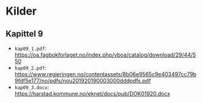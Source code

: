 # Kilder

## Kapittel 9

- `kap09_1.pdf`: https://oa.fagbokforlaget.no/index.php/vboa/catalog/download/29/44/550
- `kap09_2.pdf`: https://www.regjeringen.no/contentassets/8b06e9565c9e403497cc79b9fdf5e177/no/pdfs/nou201920190003000dddpdfs.pdf
- `kap09_3.docx`: https://harstad.kommune.no/eknet/docs/pub/DOK01920.docx

